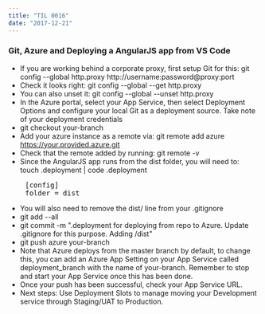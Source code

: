 ```yaml
---
title: "TIL 0016"
date: "2017-12-21"
---
```

### Git, Azure and Deploying a AngularJS app from VS Code

* If you are working behind a corporate proxy, first setup Git for this: git config --global http.proxy http://username:password@proxy:port
* Check it looks right: git config --global --get http.proxy
* You can also unset it: git config --global --unset http.proxy
* In the Azure portal, select your App Service, then select Deployment Options and configure your local Git as a deployment source. Take note of your deployment credentials
* git checkout your-branch
* Add your azure instance as a remote via: git remote add azure https://your.provided.azure.git
* Check that the remote added by running: git remote -v
* Since the AngularJS app runs from the dist folder,  you will need to: touch .deployment | code .deployment <br/>
<pre>
    [config]
    folder = dist
</pre>
* You will also need to remove the dist/ line from your .gitignore
* git add --all 
* git commit -m ".deployment for deploying from repo to Azure. Update .gitignore for this purpose. Adding /dist"
* git push azure your-branch
* Note that Azure deploys from the master branch by default, to change this, you can add an Azure App Setting on your App Service called deployment_branch with the name of your-branch. Remember to stop and start your App Service once this has been done. 
* Once your push has been successful, check your App Service URL. 
* Next steps: Use Deployment Slots to manage moving your Development service through Staging/UAT to Production.